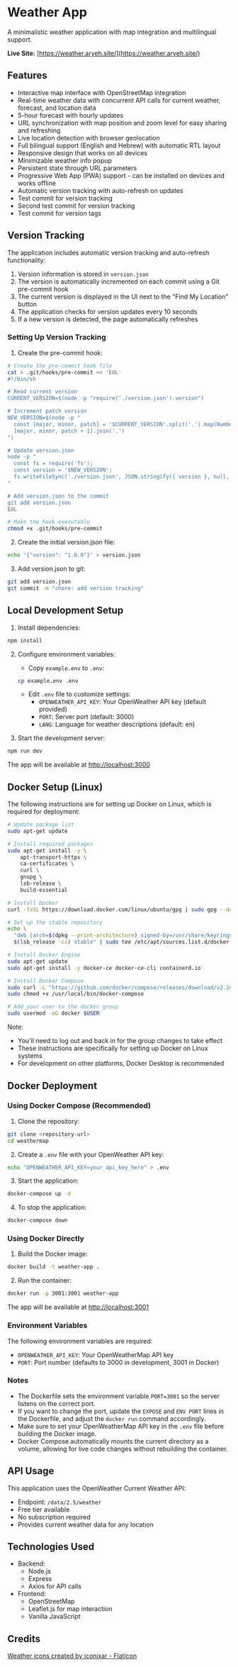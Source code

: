 # Weather App

A minimalistic weather application with map integration and multilingual support.

**Live Site:** [https://weather.aryeh.site/](https://weather.aryeh.site/)

## Features

- Interactive map interface with OpenStreetMap integration
- Real-time weather data with concurrent API calls for current weather, forecast, and location data
- 5-hour forecast with hourly updates
- URL synchronization with map position and zoom level for easy sharing and refreshing
- Live location detection with browser geolocation
- Full bilingual support (English and Hebrew) with automatic RTL layout
- Responsive design that works on all devices
- Minimizable weather info popup
- Persistent state through URL parameters
- Progressive Web App (PWA) support - can be installed on devices and works offline
- Automatic version tracking with auto-refresh on updates
- Test commit for version tracking
- Second test commit for version tracking
- Test commit for version tags

## Version Tracking

The application includes automatic version tracking and auto-refresh functionality:

1. Version information is stored in `version.json`
2. The version is automatically incremented on each commit using a Git pre-commit hook
3. The current version is displayed in the UI next to the "Find My Location" button
4. The application checks for version updates every 10 seconds
5. If a new version is detected, the page automatically refreshes

### Setting Up Version Tracking

1. Create the pre-commit hook:

```bash
# Create the pre-commit hook file
cat > .git/hooks/pre-commit << 'EOL'
#!/bin/sh

# Read current version
CURRENT_VERSION=$(node -p "require('./version.json').version")

# Increment patch version
NEW_VERSION=$(node -p "
  const [major, minor, patch] = '$CURRENT_VERSION'.split('.').map(Number);
  [major, minor, patch + 1].join('.')
")

# Update version.json
node -p "
  const fs = require('fs');
  const version = '$NEW_VERSION';
  fs.writeFileSync('./version.json', JSON.stringify({ version }, null, 2));
"

# Add version.json to the commit
git add version.json
EOL

# Make the hook executable
chmod +x .git/hooks/pre-commit
```

2. Create the initial version.json file:

```bash
echo '{"version": "1.0.0"}' > version.json
```

3. Add version.json to git:

```bash
git add version.json
git commit -m "chore: add version tracking"
```

## Local Development Setup

1. Install dependencies:

```bash
npm install
```

2. Configure environment variables:

   - Copy `example.env` to `.env`:

   ```bash
   cp example.env .env
   ```

   - Edit `.env` file to customize settings:
     - `OPENWEATHER_API_KEY`: Your OpenWeather API key (default provided)
     - `PORT`: Server port (default: 3000)
     - `LANG`: Language for weather descriptions (default: en)

3. Start the development server:

```bash
npm run dev
```

The app will be available at [http://localhost:3000](http://localhost:3000)

## Docker Setup (Linux)

The following instructions are for setting up Docker on Linux, which is required for deployment:

```bash
# Update package list
sudo apt-get update

# Install required packages
sudo apt-get install -y \
    apt-transport-https \
    ca-certificates \
    curl \
    gnupg \
    lsb-release \
    build-essential

# Install Docker
curl -fsSL https://download.docker.com/linux/ubuntu/gpg | sudo gpg --dearmor -o /usr/share/keyrings/docker-archive-keyring.gpg

# Set up the stable repository
echo \
  "deb [arch=$(dpkg --print-architecture) signed-by=/usr/share/keyrings/docker-archive-keyring.gpg] https://download.docker.com/linux/ubuntu \
  $(lsb_release -cs) stable" | sudo tee /etc/apt/sources.list.d/docker.list > /dev/null

# Install Docker Engine
sudo apt-get update
sudo apt-get install -y docker-ce docker-ce-cli containerd.io

# Install Docker Compose
sudo curl -L "https://github.com/docker/compose/releases/download/v2.24.5/docker-compose-$(uname -s)-$(uname -m)" -o /usr/local/bin/docker-compose
sudo chmod +x /usr/local/bin/docker-compose

# Add your user to the docker group
sudo usermod -aG docker $USER
```

Note:

- You'll need to log out and back in for the group changes to take effect
- These instructions are specifically for setting up Docker on Linux systems
- For development on other platforms, Docker Desktop is recommended

## Docker Deployment

### Using Docker Compose (Recommended)

1. Clone the repository:

```bash
git clone <repository-url>
cd weathermap
```

2. Create a `.env` file with your OpenWeather API key:

```bash
echo "OPENWEATHER_API_KEY=your_api_key_here" > .env
```

3. Start the application:

```bash
docker-compose up -d
```

4. To stop the application:

```bash
docker-compose down
```

### Using Docker Directly

1. Build the Docker image:

```bash
docker build -t weather-app .
```

2. Run the container:

```bash
docker run -p 3001:3001 weather-app
```

The app will be available at [http://localhost:3001](http://localhost:3001)

### Environment Variables

The following environment variables are required:

- `OPENWEATHER_API_KEY`: Your OpenWeatherMap API key
- `PORT`: Port number (defaults to 3000 in development, 3001 in Docker)

### Notes

- The Dockerfile sets the environment variable `PORT=3001` so the server listens on the correct port.
- If you want to change the port, update the `EXPOSE` and `ENV PORT` lines in the Dockerfile, and adjust the `docker run` command accordingly.
- Make sure to set your OpenWeatherMap API key in the `.env` file before building the Docker image.
- Docker Compose automatically mounts the current directory as a volume, allowing for live code changes without rebuilding the container.

## API Usage

This application uses the OpenWeather Current Weather API:

- Endpoint: `/data/2.5/weather`
- Free tier available
- No subscription required
- Provides current weather data for any location

## Technologies Used

- Backend:
  - Node.js
  - Express
  - Axios for API calls
- Frontend:
  - OpenStreetMap
  - Leaflet.js for map interaction
  - Vanilla JavaScript

## Credits

<a href="https://www.flaticon.com/free-icons/weather" title="weather icons">Weather icons created by iconixar - Flaticon</a>
